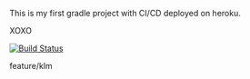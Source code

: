 This is my first gradle project with CI/CD deployed on heroku.

XOXO

[![Build Status](https://app.travis-ci.com/goknurbulbul16/deneme.svg?branch=main)](https://app.travis-ci.com/goknurbulbul16/deneme)

feature/klm